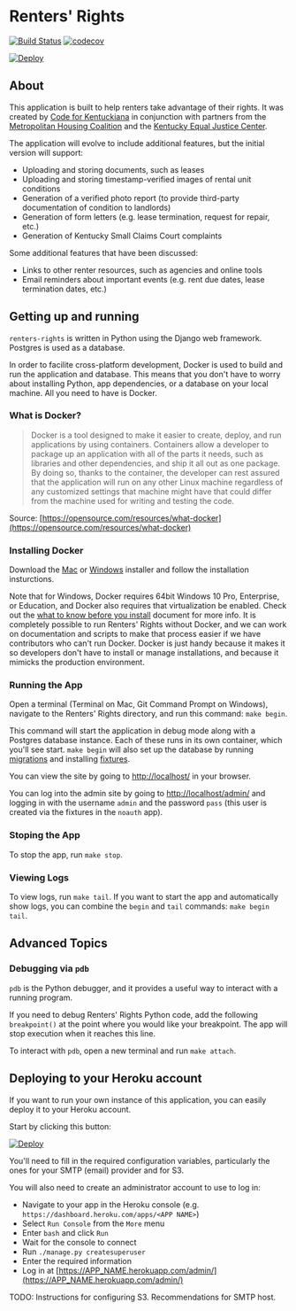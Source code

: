 Renters' Rights
===============

[![Build Status](https://travis-ci.com/codeforkyana/renters-rights.svg?branch=master)](https://travis-ci.com/codeforkyana/renters-rights) [![codecov](https://codecov.io/gh/codeforkyana/renters-rights/branch/master/graph/badge.svg)](https://codecov.io/gh/codeforkyana/renters-rights)

[![Deploy](https://www.herokucdn.com/deploy/button.svg)](https://heroku.com/deploy)

About
-----------------
This application is built to help renters take advantage of their rights.
It was created by [Code for Kentuckiana](https://codeforkentuckiana.org) in conjunction with partners from the [Metropolitan Housing Coalition](http://www.metropolitanhousing.org) and the [Kentucky Equal Justice Center](https://www.kyequaljustice.org).

The application will evolve to include additional features, but the initial version will support:

* Uploading and storing documents, such as leases
* Uploading and storing timestamp-verified images of rental unit conditions
* Generation of a verified photo report (to provide third-party documentation of condition to landlords)
* Generation of form letters (e.g. lease termination, request for repair, etc.)
* Generation of Kentucky Small Claims Court complaints

Some additional features that have been discussed:

* Links to other renter resources, such as agencies and online tools
* Email reminders about important events (e.g. rent due dates, lease termination dates, etc.)    

Getting up and running
-----------------
`renters-rights` is written in Python using the Django web framework. Postgres is used as a database.

In order to facilite cross-platform development, Docker is used to build and run the application and database. This means that you don't have to worry about installing Python, app dependencies, or a database on your local machine. All you need to have is Docker.

### What is Docker?
> Docker is a tool designed to make it easier to create, deploy, and run applications by using containers. Containers allow a developer to package up an application with all of the parts it needs, such as libraries and other dependencies, and ship it all out as one package. By doing so, thanks to the container, the developer can rest assured that the application will run on any other Linux machine regardless of any customized settings that machine might have that could differ from the machine used for writing and testing the code.
 
Source: [https://opensource.com/resources/what-docker](https://opensource.com/resources/what-docker)

### Installing Docker
Download the [Mac](https://store.docker.com/editions/community/docker-ce-desktop-mac) or [Windows](https://store.docker.com/editions/community/docker-ce-desktop-windows) installer and follow the installation insturctions.

Note that for Windows, Docker requires 64bit Windows 10 Pro, Enterprise, or Education, and Docker also requires that virtualization be enabled. Check out the [what to know before you install](https://docs.docker.com/docker-for-windows/install/#what-to-know-before-you-install) document for more info. It is completely possible to run Renters' Rights without Docker, and we can work on documentation and scripts to make that process easier if we have contributors who can't run Docker. Docker is just handy because it makes it so developers don't have to install or manage installations, and because it mimicks the production environment.

### Running the App
Open a terminal (Terminal on Mac, Git Command Prompt on Windows), navigate to the Renters' Rights directory, and run this command: `make begin`.

This command will start the application in debug mode along with a Postgres database instance. Each of these runs in its own container, which you'll see start. `make begin` will also set up the database by running [migrations](https://docs.djangoproject.com/en/2.1/topics/migrations/) and installing [fixtures](https://docs.djangoproject.com/en/2.1/howto/initial-data/#providing-data-with-fixtures).

You can view the site by going to [http://localhost/](http://localhost/) in your browser.

You can log into the admin site by going to [http://localhost/admin/](http://localhost/admin/) and logging in with the username `admin` and the password `pass` (this user is created via the fixtures in the `noauth` app).

### Stoping the App
To stop the app, run `make stop`.

### Viewing Logs
To view logs, run `make tail`.
If you want to start the app and automatically show logs, you can combine the `begin` and `tail` commands: `make begin tail`.

Advanced Topics
-----------------
### Debugging via `pdb`
`pdb` is the Python debugger, and it provides a useful way to interact with a running program.

If you need to debug Renters' Rights Python code, add the following `breakpoint()` at the point where you would like your breakpoint. The app will stop execution when it reaches this line.

To interact with `pdb`, open a new terminal and run `make attach`.

Deploying to your Heroku account
-----------------
If you want to run your own instance of this application, you can easily deploy it to your Heroku account.

Start by clicking this button:

[![Deploy](https://www.herokucdn.com/deploy/button.svg)](https://heroku.com/deploy)

You'll need to fill in the required configuration variables, particularly the ones for your SMTP (email) provider and for S3.

You will also need to create an administrator account to use to log in:

- Navigate to your app in the Heroku console (e.g. `https://dashboard.heroku.com/apps/<APP NAME>`)
- Select `Run Console` from the `More` menu
- Enter `bash` and click `Run`
- Wait for the console to connect
- Run `./manage.py createsuperuser`
- Enter the required information
- Log in at [https://APP_NAME.herokuapp.com/admin/](https://APP_NAME.herokuapp.com/admin/) 

TODO: Instructions for configuring S3. Recommendations for SMTP host. 
